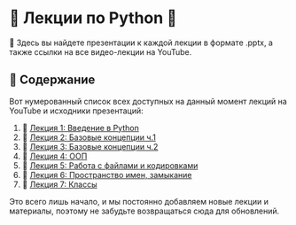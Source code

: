 # 🐍 Лекции по Python 🐍

📘 Здесь вы найдете презентации к каждой лекции в формате .pptx, а также ссылки на все видео-лекции на YouTube.



## 📌 Содержание

Вот нумерованный список всех доступных на данный момент лекций на YouTube и исходники презентаций:

1. 🎥 [Лекция 1: Введение в Python](https://youtu.be/CZ6R5ByPKwg) <br>
1. 🎥 [Лекция 2: Базовые концепции ч.1](https://youtu.be/vLsRzCeJ9YQ) <br>
1. 🎥 [Лекция 3: Базовые концепции ч.2](https://youtu.be/bRL6IRsSkNo) <br>
1. 🎥 [Лекция 4: ООП](https://youtu.be/QXI2CVxAHTg) <br>
1. 🎥 [Лекция 5: Работа с файлами и кодировками](https://youtu.be/HSF0biwZzXI) <br>
1. 🎥 [Лекция 6: Пространство имен, замыкание](https://youtu.be/h_uBCYxlV9U) <br>
1. 🎥 [Лекция 7: Классы](https://youtu.be/LTIC0r964-c) <br>

Это всего лишь начало, и мы постоянно добавляем новые лекции и материалы, поэтому не забудьте возвращаться сюда для обновлений.
